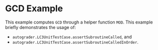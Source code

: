 # GCD Example

This example computes `GCD` through a helper function `MOD`. This example briefly demonstrates the usage of:

- `autograder.LC3UnitTestCase.assertSubroutineCalled`, and
- `autograder.LC3UnitTestCase.assertSubroutineCalledInOrder`.
